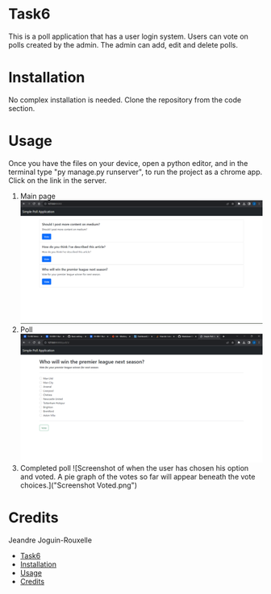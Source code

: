 # Task6
This is a poll application that has a user login system. Users can vote on polls created by the admin. The admin can add, edit and delete polls.

# Installation
No complex installation is needed. Clone the repository from the code section.

# Usage
Once you have the files on your device, open a python editor, and in the terminal type "py manage.py runserver", to run the project as a chrome app. Click on the link in the server.
1. Main page
   ![Screenshot of the main page of the poll application. It displays the different polls available to the user to choose from. Top left 'Poll Appplication' is used as a back button to the main page.](https://github.com/XxPottexX/Task6/blob/master/Screenshot%20Main%20page.png "Main page")
2. Poll
   ![Screenshot of one of the polls with multiple choices. The user can only choose one and then vote.](https://github.com/XxPottexX/Task6/blob/master/Screenshot%20Poll%20example.png "Poll example")
3. Completed poll
   ![Screenshot of when the user has chosen his option and voted. A pie graph of the votes so far will appear beneath the vote choices.]("Screenshot Voted.png")

# Credits
 Jeandre Joguin-Rouxelle
- [Task6](#task6)
- [Installation](#installation)
- [Usage](#usage)
- [Credits](#credits)
